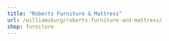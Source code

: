 ```yaml
---
title: "Roberts Furniture & Mattress"
url: /williamsburg/roberts-furniture-and-mattress/
shop: furniture
---
```

